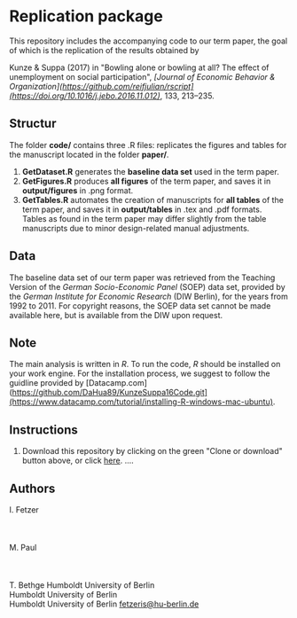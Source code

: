 # Replication package

This repository includes the accompanying code to our term paper, the goal of which is the replication of the results obtained by 

Kunze & Suppa (2017) in "Bowling alone or bowling at all? The effect of unemployment on social participation", 
*[Journal of Economic Behavior & Organization](https://github.com/reifjulian/rscript](https://doi.org/10.1016/j.jebo.2016.11.012)*, 133, 213–235. 

## Structur
The folder **code/** contains three .R files:  replicates the figures and tables for the manuscript located in the folder **paper/**.
1. **GetDataset.R** generates the **baseline data set** used in the term paper.
2. **GetFigures.R** produces **all figures** of the term paper, and saves it in **output/figures** in .png format.
3. **GetTables.R** automates the creation of manuscripts for **all tables** of the term paper, and saves it in **output/tables** in .tex and .pdf formats.  
Tables as found in the term paper may differ slightly from the table manuscripts due to minor design-related manual adjustments. 

## Data 
The baseline data set of our term paper was retrieved from the Teaching Version of the *German Socio-Economic Panel* (SOEP) data set, provided by the *German Institute for Economic Research* (DIW Berlin), for the years from 1992 to 2011. 
For copyright reasons, the SOEP data set cannot be made available here, but is available from the DIW upon request. 

## Note 
The main analysis is written in *R*. To run the code, *R* should be installed on your work engine. 
For the installation process, we suggest to follow the guidline provided by [Datacamp.com](https://github.com/DaHua89/KunzeSuppa16Code.git](https://www.datacamp.com/tutorial/installing-R-windows-mac-ubuntu).

## Instructions
1. Download this repository by clicking on the green "Clone or download" button above, or click [here](https://github.com/DaHua89/KunzeSuppa16Code.git). 
.... 


## Authors
I. Fetzer  <br />  <br />  <br />  <br />  M. Paul  <br />  <br />  <br />  <br />  T. Bethge 
Humboldt University of Berlin  <br /> Humboldt University of Berlin  <br /> Humboldt University of Berlin 
fetzeris@hu-berlin.de
